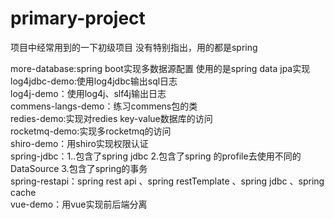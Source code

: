 # primary-project
项目中经常用到的一下初级项目
没有特别指出，用的都是spring

more-database:spring boot实现多数据源配置 使用的是spring data jpa实现<br>
log4jdbc-demo:使用log4jdbc输出sql日志<br>
log4j-demo：使用log4j、slf4j输出日志<br>
commens-langs-demo：练习commens包的类<br>
redies-demo:实现对redies key-value数据库的访问<br>
rocketmq-demo:实现多rocketmq的访问<br>
shiro-demo：用shiro实现权限认证<br>
spring-jdbc：1..包含了spring jdbc 2.包含了spring 的profile去使用不同的DataSource 3.包含了spring的事务<br>
spring-restapi：spring rest api 、spring restTemplate 、spring jdbc 、spring cache<br>
vue-demo：用vue实现前后端分离<br>
